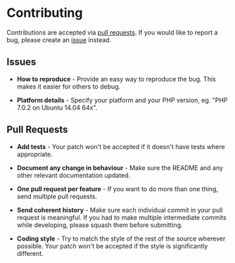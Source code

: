 # Contributing

Contributions are accepted via [pull requests](https://github.com/SciPHPy/php-sds-polyfill/pulls).
If you would like to report a bug, please create an [issue](https://github.com/SciPHPy/php-sds-polyfill/issues) instead.

## Issues

- **How to reproduce** - Provide an easy way to reproduce the bug. This makes it easier for others to debug.

- **Platform details** - Specify your platform and your PHP version, eg. "PHP 7.0.2 on Ubuntu 14.04 64x".

## Pull Requests

- **Add tests** - Your patch won't be accepted if it doesn't have tests where appropriate.

- **Document any change in behaviour** - Make sure the README and any other relevant documentation updated.

- **One pull request per feature** - If you want to do more than one thing, send multiple pull requests.

- **Send coherent history** - Make sure each individual commit in your pull request is meaningful. If you had to make
  multiple intermediate commits while developing, please squash them before submitting.

- **Coding style** - Try to match the style of the rest of the source wherever possible. Your patch won't be accepted if
  the style is significantly different.
